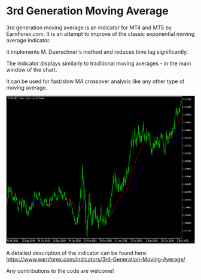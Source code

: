 # 3rd Generation Moving Average

3rd generation moving average is an indicator for MT4 and MT5 by EarnForex.com. It is an attempt to improve of the classic exponential moving average indicator.

It implements M. Duerschner's method and reduces time lag significantly.

The indicator displays similarly to traditional moving averages - in the main window of the chart.

It can be used for fast/slow MA crossover analysis like any other type of moving average.

![3rd Generation Moving Average - an example chart with fast (red) and slow (blue) moving averages loaded](https://github.com/EarnForex/3rd-Generation-Moving-Average/blob/main/README_Images/3rd-generation-moving-average.png)

A detailed description of the indicator can be found here:
https://www.earnforex.com/indicators/3rd-Generation-Moving-Average/

Any contributions to the code are welcome!
